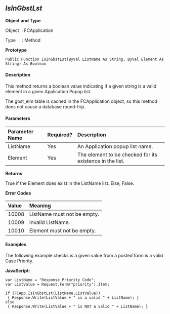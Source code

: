 _IsInGbstLst_
----------
**Object and Type**

Object  : FCApplication

Type     : Method

**Prototype**

```
Public Function IsInGbstLst(ByVal ListName As String, ByVal Element As String) As Boolean
```

#### Description

This method returns a boolean value indicating if a given string is a valid element in a given Application Popup list.

The gbst_elm table is cached in the FCApplication object, so this method does not cause a database round-trip.

#### Parameters

| Parameter Name | Required? | Description |
|:--- |:--- |:--- |
| ListName | Yes | An Application popup list name. |
| Element | Yes | The element to be checked for its existence in the list. |

**Returns**

True if the Element does exist in the ListName list. Else, False.

**Error Codes**

| Value | Meaning |
|:--- |:--- |
| 10008 | ListName must not be empty. |
| 10009 | Invalid ListName. |
| 10010 | Element must not be empty. |

#### Examples

The following example checks is a given value from a posted form is a valid Case Priority.

**JavaScript:**
```
var ListName = "Response Priority Code";
var ListValue = Request.Form("priority").Item; 

If (FCApp.IsInGbstLst(ListName,ListValue))
 { Response.Write(ListValue + " is a valid " + ListName); }
else
 { Response.Write(ListValue + " is NOT a valid " + ListName); }
```